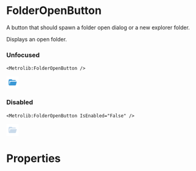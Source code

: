 # FolderOpenButton

A button that should spawn a folder open dialog or a new explorer folder.

Displays an open folder.

### Unfocused

```xaml
<Metrolib:FolderOpenButton />
```
![Image of FolderOpenButton, Unfocused](Unfocused.png)

### Disabled

```xaml
<Metrolib:FolderOpenButton IsEnabled="False" />
```
![Image of FolderOpenButton, Disabled](Disabled.png)

# Properties

